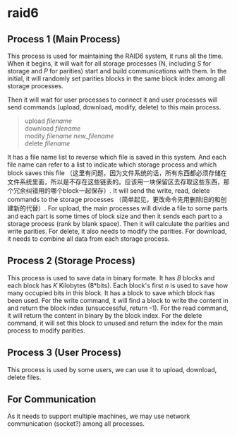 # raid6

## Process 1 (Main Process)
This process is used for maintaining the RAID6 system, it runs all the time. When it begins, it will wait for all storage processes (N, including _S_ for storage and _P_ for parities) start and build communications with them. In the initial, it will randomly set parities blocks in the same block index among all storage processes.

Then it will wait for user processes to connect it and user processes will send commands (upload, download, modify, delete) to this main process.
>upload _filename_ \
>download _filename_ \
>modity _filename_ _new\_filename_ \
>delete _filename_

It has a file name list to reverse which file is saved in this system. And each file name can refer to a list to indicate which storage process and which block saves this file （这里有问题，因为文件系统的话，所有东西都必须存储在文件系统里面，所以是不存在这些链表的。应该用一块保留区去存取这些东西，那个冗余纠错用的哪个block一起保存）. It will send the write, read, delete commands to the storage processes （简单起见，更改命令先用删除旧的和创建新的代替）. For upload, the main processes will divide a file to some parts and each part is some times of block size and then it sends each part to a storage process (rank by blank space). Then it will calculate the parities and write parities. For delete, it also needs to modify the parities. For download, it needs to combine all data from each storage process.

## Process 2 (Storage Process)
This process is used to save data in binary formate. It has _B_ blocks and each block has _K_ Kilobytes (8*bits). Each block's first _n_ is used to save how many occupied bits in this block. It has a block to save which block has been used. For the write command, it will find a block to write the content in and return the block index (unsuccessful, return -1). For the read command, it will return the content in binary by the block index. For the delete command,  it will set this block to unused and return the index for the main process to modify parities.

## Process 3 (User Process)
This process is used by some users, we can use it to upload, download, delete files.

## For Communication
As it needs to support multiple machines, we may use network communication (socket?) among all processes.

